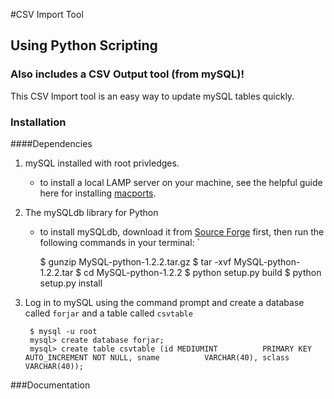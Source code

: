 #CSV Import Tool
## Using Python Scripting
### Also includes a CSV Output tool (from mySQL)!

This CSV Import tool is an easy way to update mySQL tables quickly. 

### Installation
####Dependencies

	
1. mySQL installed with root privledges. 
	- to install a local LAMP server on your machine, see the helpful guide here for installing [macports](http://muddledramblings.com/rumblings-from-the-secret-labs/lamp-server-from-scratch-with-macports/).

2. The mySQLdb library for Python
	
	- to install mySQLdb, download it from [Source Forge](http://sourceforge.net/projects/mysql-python/) first, then run the following commands in your terminal: 
`
	
		$ gunzip MySQL-python-1.2.2.tar.gz
		$ tar -xvf MySQL-python-1.2.2.tar
		$ cd MySQL-python-1.2.2
		$ python setup.py build
		$ python setup.py install
		
3. Log in to mySQL using the command prompt and create a database called `forjar` and a table called `csvtable`

		$ mysql -u root
		mysql> create database forjar;
		mysql> create table csvtable (id MEDIUMINT 			PRIMARY KEY AUTO_INCREMENT NOT NULL, sname 			VARCHAR(40), sclass VARCHAR(40));

###Documentation
